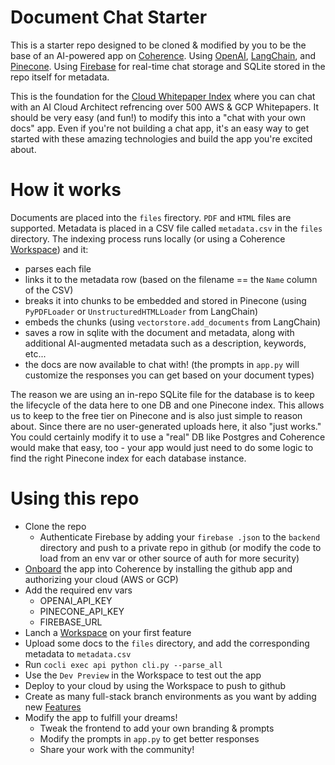 # Document Chat Starter

This is a starter repo designed to be cloned & modified by you to be the base of an AI-powered app on [Coherence](withcoherence.com). Using [OpenAI](https://openai.com/), [LangChain](https://langchain.com), and [Pinecone](https://www.pinecone.io). Using [Firebase](https://firebase.google.com) for real-time chat storage and SQLite stored in the repo itself for metadata.

This is the foundation for the [Cloud Whitepaper Index](https://cloudwhitepapers.withcoherence.com/) where you can chat with an AI Cloud Architect refrencing over 500 AWS & GCP Whitepapers. It should be very easy (and fun!) to modify this into a "chat with your own docs" app. Even if you're not building a chat app, it's an easy way to get started with these amazing technologies and build the app you're excited about. 

# How it works

Documents are placed into the `files` firectory. `PDF` and `HTML` files are supported. Metadata is placed in a CSV file called `metadata.csv` in the `files` directory. The indexing process runs locally (or using a Coherence [Workspace](https://docs.withcoherence.com/docs/reference/workspace)) and it:
- parses each file
- links it to the metadata row (based on the filename == the `Name` column of the CSV)
- breaks it into chunks to be embedded and stored in Pinecone (using `PyPDFLoader` or `UnstructuredHTMLLoader` from LangChain)
- embeds the chunks (using `vectorstore.add_documents` from LangChain)
- saves a row in sqlite with the document and metadata, along with additional AI-augmented metadata such as a description, keywords, etc...
- the docs are now available to chat with! (the prompts in `app.py` will customize the responses you can get based on your document types)

The reason we are using an in-repo SQLite file for the database is to keep the lifecycle of the data here to one DB and one Pinecone index. This allows us to keep to the free tier on Pinecone and is also just simple to reason about. Since there are no user-generated uploads here, it also "just works." You could certainly modify it to use a "real" DB like Postgres and Coherence would make that easy, too - your app would just need to do some logic to find the right Pinecone index for each database instance.

# Using this repo

- Clone the repo
    - Authenticate Firebase by adding your `firebase .json` to the `backend` directory and push to a private repo in github (or modify the code to load from an env var or other source of auth for more security)
- [Onboard](app.withcoherence.com) the app into Coherence by installing the github app and authorizing your cloud (AWS or GCP)
- Add the required env vars
    - OPENAI_API_KEY
    - PINECONE_API_KEY
    - FIREBASE_URL
- Lanch a [Workspace](https://docs.withcoherence.com/docs/reference/workspace) on your first feature
- Upload some docs to the `files` directory, and add the corresponding metadata to `metadata.csv`
- Run `cocli exec api python cli.py --parse_all`
- Use the `Dev Preview` in the Workspace to test out the app
- Deploy to your cloud by using the Workspace to push to github
- Create as many full-stack branch environments as you want by adding new [Features](https://docs.withcoherence.com/docs/reference/feature)
- Modify the app to fulfill your dreams!
    - Tweak the frontend to add your own branding & prompts
    - Modify the prompts in `app.py` to get better responses
    - Share your work with the community!